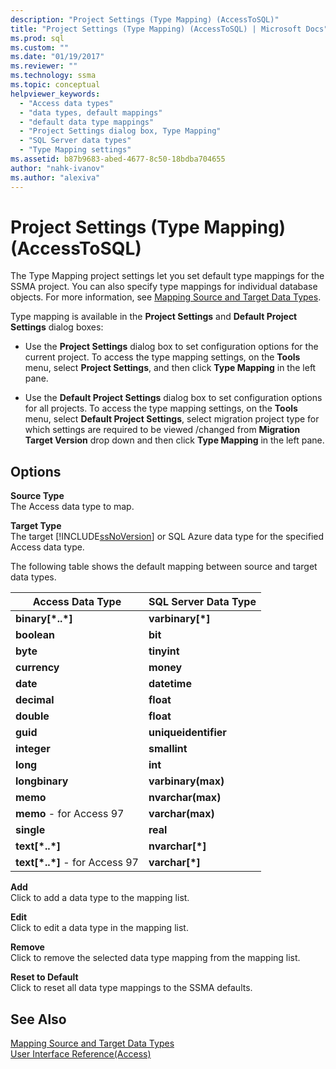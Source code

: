 ```yaml
---
description: "Project Settings (Type Mapping) (AccessToSQL)"
title: "Project Settings (Type Mapping) (AccessToSQL) | Microsoft Docs"
ms.prod: sql
ms.custom: ""
ms.date: "01/19/2017"
ms.reviewer: ""
ms.technology: ssma
ms.topic: conceptual
helpviewer_keywords: 
  - "Access data types"
  - "data types, default mappings"
  - "default data type mappings"
  - "Project Settings dialog box, Type Mapping"
  - "SQL Server data types"
  - "Type Mapping settings"
ms.assetid: b87b9683-abed-4677-8c50-18bdba704655
author: "nahk-ivanov"
ms.author: "alexiva"
---
```

# Project Settings (Type Mapping) (AccessToSQL)
The Type Mapping project settings let you set default type mappings for the SSMA project. You can also specify type mappings for individual database objects. For more information, see [Mapping Source and Target Data Types](mapping-source-and-target-data-types-accesstosql.md).  
  
Type mapping is available in the **Project Settings** and **Default Project Settings** dialog boxes:  
  
-   Use the **Project Settings** dialog box to set configuration options for the current project. To access the type mapping settings, on the **Tools** menu, select **Project Settings**, and then click **Type Mapping** in the left pane.  
  
-   Use the **Default Project Settings** dialog box to set configuration options for all projects. To access the type mapping settings, on the **Tools** menu, select **Default Project Settings**, select migration project type for which settings are required to be viewed /changed from **Migration Target Version** drop down and then click **Type Mapping** in the left pane.  
  
## Options  
**Source Type**  
The Access data type to map.  
  
**Target Type**  
The target [!INCLUDE[ssNoVersion](../../includes/ssnoversion-md.md)] or SQL Azure data type for the specified Access data type.  
  
The following table shows the default mapping between source and target data types.  
  
|Access Data Type|SQL Server Data Type|  
|--------------------|------------------------|  
|**binary[\*..\*]**|**varbinary[\*]**|  
|**boolean**|**bit**|  
|**byte**|**tinyint**|  
|**currency**|**money**|  
|**date**|**datetime**|  
|**decimal**|**float**|  
|**double**|**float**|  
|**guid**|**uniqueidentifier**|  
|**integer**|**smallint**|  
|**long**|**int**|  
|**longbinary**|**varbinary(max)**|  
|**memo**|**nvarchar(max)**|  
|**memo** - for Access 97|**varchar(max)**|  
|**single**|**real**|  
|**text[\*..\*]**|**nvarchar[\*]**|  
|**text[\*..\*]** - for Access 97|**varchar[\*]**|  
  
**Add**  
Click to add a data type to the mapping list.  
  
**Edit**  
Click to edit a data type in the mapping list.  
  
**Remove**  
Click to remove the selected data type mapping from the mapping list.  
  
**Reset to Default**  
Click to reset all data type mappings to the SSMA defaults.  
  
## See Also  
[Mapping Source and Target Data Types](mapping-source-and-target-data-types-accesstosql.md)  
[User Interface Reference(Access)](https://msdn.microsoft.com/af24c303-4a41-449b-9c86-d6558a97e839)  
  
